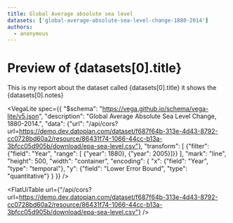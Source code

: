 ```yaml
---
title: Global Average absolute sea level
datasets: ['global-average-absolute-sea-level-change-1880-2014']
authors:
  - anonymous
---
```


# Preview of {datasets[0].title}

This is my report about the dataset called {datasets[0].title} it shows the {datasets[0].notes}

<VegaLite
spec={{
  "$schema": "https://vega.github.io/schema/vega-lite/v5.json",
  "description": "Global Average Absolute Sea Level Change, 1880-2014.",
  "data": {"url": "/api/cors?url=https://demo.dev.datopian.com/dataset/f687f64b-313e-4d43-8792-cc0728bd60a2/resource/86431f74-1066-44cc-b13a-3bfcc05d905b/download/epa-sea-level.csv"},
  "transform": [
  {"filter": {"field": "Year",
    "range": [  {"year": 1880},
                {"year": 2005}]}}
],
"mark": "line",
"height": 500,
"width": "container",
"encoding": {
"x": {"field": "Year", "type": "temporal"},
"y": {"field": "Lower Error Bound", "type": "quantitative"}
}
}}
/>

<FlatUiTable url={"/api/cors?url=https://demo.dev.datopian.com/dataset/f687f64b-313e-4d43-8792-cc0728bd60a2/resource/86431f74-1066-44cc-b13a-3bfcc05d905b/download/epa-sea-level.csv"} />
